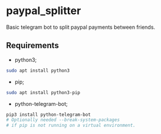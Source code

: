 # paypal_splitter
Basic telegram bot to split paypal payments between friends.

## Requirements
- python3;
```bash
sudo apt install python3
```
- pip;
```bash
sudo apt install python3-pip
```
- python-telegram-bot;
```bash
pip3 install python-telegram-bot
# Optionally needed --break-system-packages
# if pip is not running on a virtual environment.
```
